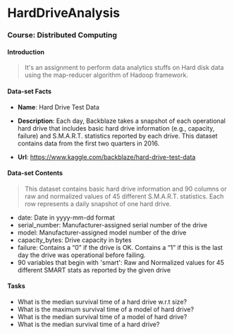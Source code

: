 # HardDriveAnalysis

### Course: Distributed Computing

#### Introduction
> It's an assignment to perform data analytics stuffs on Hard disk data using the map-reducer algorithm of Hadoop framework.

#### Data-set Facts
 * <strong>Name</strong>: Hard Drive Test Data

 * <strong>Description</strong>: Each day, Backblaze takes a snapshot of each operational hard drive that includes basic hard drive information (e.g., capacity, failure) and S.M.A.R.T. statistics reported by each drive. This dataset contains data from the first two quarters in 2016.

 * <strong>Url</strong>: https://www.kaggle.com/backblaze/hard-drive-test-data

#### Data-set Contents
> This dataset contains basic hard drive information and 90 columns or raw and normalized values of 45 different S.M.A.R.T. statistics. Each row represents a daily snapshot of one hard drive.

+ date: Date in yyyy-mm-dd format
+ serial_number: Manufacturer-assigned serial number of the drive
+ model: Manufacturer-assigned model number of the drive
+ capacity_bytes: Drive capacity in bytes
+ failure: Contains a “0” if the drive is OK. Contains a “1” if
  this is the last day the drive was operational before failing.
+ 90 variables that begin with 'smart': Raw and Normalized values
  for 45 different SMART stats as reported by the given drive

#### Tasks
+ What is the median survival time of a hard drive w.r.t size?
+ What is the maximum survival time of a model of hard drive?
+ What is the median survival time of a model of hard drive?
+ What is the median survival time of a hard drive?
